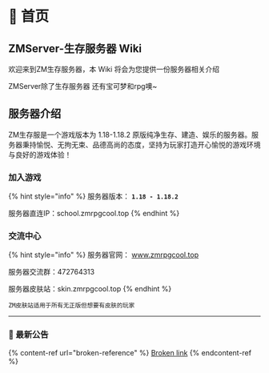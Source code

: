 # 📃 首页

## ZMServer-生存服务器 Wiki

欢迎来到ZM生存服务器，本 Wiki 将会为您提供一份服务器相关介绍

ZMServer除了生存服务器 还有宝可梦和rpg噢\~

## 服务器介绍

ZM生存服是一个游戏版本为 1.18-1.18.2 原版纯净生存、建造、娱乐的服务器。服务器秉持愉悦、无拘无束、品德高尚的态度，坚持为玩家打造开心愉悦的游戏环境与良好的游戏体验！

### 加入游戏

{% hint style="info" %}
服务器版本： **`1.18 - 1.18.2`**

服务器直连IP：school.zmrpgcool.top
{% endhint %}

### 交流中心

{% hint style="info" %}
服务器官网： www.zmrpgcool.top

服务器交流群：472764313

服务器皮肤站：skin.zmrpgcool.top
{% endhint %}

`ZM皮肤站适用于所有无正版但想要有皮肤的玩家`

***

### 📔 最新公告

{% content-ref url="broken-reference" %}
[Broken link](broken-reference)
{% endcontent-ref %}
